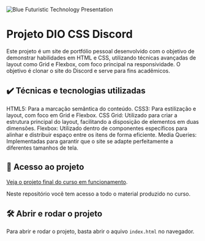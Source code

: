 
![Blue Futuristic Technology Presentation](https://github.com/lshv04/DioprojectDiscord/assets/169161949/96be3ee2-fd32-44fc-8248-0c497891f648)

# Projeto DIO CSS Discord

Este projeto é um site de portfólio pessoal desenvolvido com o objetivo de demonstrar habilidades em HTML e CSS, utilizando técnicas avançadas de layout como Grid e Flexbox, com foco principal na responsividade. O objetivo é clonar o site do Discord e serve para fins acadêmicos.

## ✔️ Técnicas e tecnologias utilizadas
HTML5: Para a marcação semântica do conteúdo.
CSS3: Para estilização e layout, com foco em Grid e Flexbox.
CSS Grid: Utilizado para criar a estrutura principal do layout, facilitando a disposição de elementos em duas dimensões.
Flexbox: Utilizado dentro de componentes específicos para alinhar e distribuir espaço entre os itens de forma eficiente.
Media Queries: Implementadas para garantir que o site se adapte perfeitamente a diferentes tamanhos de tela.

## 📁 Acesso ao projeto

[Veja o projeto final do curso em funcionamento](https://aluramidi-curso.vercel.app/).

Neste repositório você tem acesso a todo o material produzido no curso.

## 🛠️ Abrir e rodar o projeto

Para abrir e rodar o projeto, basta abrir o aquivo `index.html` no navegador.

